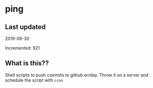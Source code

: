 # ping

## Last updated
2019-09-30

Incremented: 921

## What is this??
Shell scripts to push commits to github errday. Throw it on a server and schedule the script with `cron`
